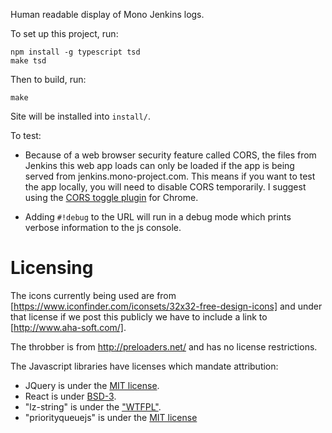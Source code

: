 Human readable display of Mono Jenkins logs.

To set up this project, run:

    npm install -g typescript tsd
    make tsd

Then to build, run:

    make

Site will be installed into `install/`.

To test:

* Because of a web browser security feature called CORS, the files from Jenkins this web app loads can only be loaded if the app is being served from jenkins.mono-project.com. This means if you want to test the app locally, you will need to disable CORS temporarily. I suggest using the [CORS toggle plugin](https://chrome.google.com/webstore/detail/cors-toggle/omcncfnpmcabckcddookmnajignpffnh?hl=en) for Chrome.

* Adding `#!debug` to the URL will run in a debug mode which prints verbose information to the js console.

# Licensing

The icons currently being used are from [https://www.iconfinder.com/iconsets/32x32-free-design-icons] and under that license if we post this publicly we have to include a link to [http://www.aha-soft.com/].

The throbber is from http://preloaders.net/ and has no license restrictions.

The Javascript libraries have licenses which mandate attribution:

* JQuery is under the [MIT license](https://github.com/jquery/jquery/blob/master/LICENSE.txt).
* React is under [BSD-3](https://github.com/facebook/react/blob/master/LICENSE).
* "lz-string" is under the ["WTFPL"](http://pieroxy.net/blog/pages/lz-string/index.html#inline_menu_10).
* "priorityqueuejs" is under the [MIT license](https://github.com/janogonzalez/priorityqueuejs)
